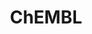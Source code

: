 ---
bigquery: https://console.cloud.google.com/bigquery?p=patents-public-data&d=ebi_chembl&page=dataset
citation: '"The ChEMBL database in 2017." Anna Gaulton, Anne Hersey, Michał Nowotka,
  A Patrícia Bento, Jon Chambers, David Mendez, Prudence Mutowo, Francis Atkinson,
  Louisa J Bellis, Elena Cibrián-Uhalte, Mark Davies, Nathan Dedman, Anneli Karlsson,
  María Paula Magariños, John P Overington, George Papadatos, Ines Smit, Andrew R
  Leach Nucleic acids Research (2017) 45 (Database Issue), D945-D954'
contributors: European Bioinformatics Institute
cost: None
description: ChEMBL Data is a manually curated database of small molecules used in
  drug discovery, including information about existing patented drugs.
documentation: 'schema: https://www.ebi.ac.uk/chembl/db_schema


  '
last_edit: 04/12/2022, 07:54:55
location: https://console.cloud.google.com/marketplace/product/google_patents_public_datasets/chembl
maintained_by: EMBL-EBI, an outstation of European Molecular Biology Laboratory
related_publications: '

  ChEMBL: towards direct deposition of bioassay data.


  Mendez D, Gaulton A, Bento AP, Chambers J, De Veij M, Félix E, Magariños MP, Mosquera
  JF, Mutowo P, Nowotka M, Gordillo-Marañón M, Hunter F, Junco L, Mugumbate G, Rodriguez-Lopez
  M, Atkinson F, Bosc N, Radoux CJ, Segura-Cabrera A, Hersey A, Leach AR.


  — Nucleic Acids Res. 2019; 47(D1):D930-D940. doi: 10.1093/nar/gky1075

  '
schema_fields:
- num_lipinski_ro5_violations
- first_page
- patent_id
- compound_key
- sequence_md5sum
- met_comment
- relationship_type
- abstract
- action_type
- idx
- l8
- assay_category
- alert_name
- doc_id
- hrac_code
- company
- doi
- result_flag
- start_position
- drug_substance_flag
- status
- mc_target_type
- ref_type
- first_approval
- chirality
- comp_go_id
- stat
- assay_tax_id
- usan_stem_definition
- psa
- bao_endpoint
- published_units
- authors
- patent_no
- acd_most_apka
- mecref_id
- targcomp_id
- isoform
- parenteral
- disease_efficacy
- submission_date
- src_short_name
- l6
- tax_id
- molecular_species
- job_id
- mol_frac_id
- warning_id
- site_name
- warning_year
- applicant_full_name
- acd_logp
- standard_inchi_key
- level2
- warning_country
- withdrawn_reason
- aspect
- stem_class
- target_desc
- parameter_value
- rtb
- target_mapping
- irac_class_id
- molregno
- level1
- caloha_id
- accession
- mc_tax_id
- polymer_flag
- research_stem
- clo_id
- relationship
- innovator_company
- version
- drug_product_flag
- as_id
- sequence
- sei
- title
- comments
- publication_number
- indref_id
- src_compound_id
- compsyn_id
- active_ingredient
- l7
- max_phase_for_ind
- doc_type
- patent_use_code
- qudt_units
- activity_id
- relationship_desc
- approval_date
- tbl
- metref_id
- usan_stem
- bao_id
- domain_description
- short_name
- label
- alert_id
- bao_format
- molfile
- mol_atc_id
- indication_class
- smarts
- withdrawn_flag
- cx_logp
- level3_description
- component_synonym
- cidx
- downgraded
- molecule_type
- lle
- availability_type
- activity_comment
- site_residues
- published_value
- hbd
- mechanism_of_action
- orig_description
- trade_name
- smid
- tid
- sitecomp_id
- source
- parent_molregno
- aidx
- max_phase
- cell_source_tissue
- hbd_lipinski
- co_stem_id
- domain_type
- standard_value
- comp_class_id
- curated_by
- published_type
- data_validity_comment
- ddd_comment
- homologue
- mutation
- level2_description
- annotation
- assay_id
- set_name
- l1
- curation_comment
- previous_company
- country
- record_id
- parameter_type
- natural_product
- end_position
- synonyms
- units
- aromatic_rings
- component_type
- assay_class_id
- rgid
- mol_irac_id
- go_id
- entity_type
- qed_weighted
- withdrawn_country
- cx_most_bpka
- warning_description
- enzyme_tid
- syn_type
- l2
- assay_subcellular_fraction
- toid
- pchembl_value
- pref_name
- selectivity_comment
- direct_interaction
- normal_range_max
- pathway_id
- cpd_str_alert_id
- cell_source_organism
- tid_fixed
- efo_id
- dosage_form
- helm_notation
- assay_tissue
- ddd_id
- assay_organism
- ass_cls_map_id
- prod_pat_id
- chebi_par_id
- priority
- structure_type
- activity_count
- protein_class_desc
- ddd_admr
- biocomp_id
- frac_class_id
- parent_go_id
- le
- target_type
- who_name
- bei
- journal
- cl_lincs_id
- upper_value
- mc_organism
- uo_units
- cell_description
- cellosaurus_id
- site_id
- first_in_class
- ad_type
- delist_flag
- withdrawn_class
- alert_set_id
- standard_relation
- inorganic_flag
- num_ro5_violations
- level1_description
- nda_type
- acd_most_bpka
- full_molformula
- class_type
- canonical_smiles
- tissue_id
- domain_name
- strength
- heavy_atoms
- prediction_method
- db_version
- route
- who_extra
- mesh_id
- domain_id
- confidence
- standard_inchi
- cell_name
- formulation_id
- cx_logd
- protein_class_id
- atc_code
- hba
- ridx
- enzyme_name
- targrel_id
- level3
- ingredient
- black_box_warning
- usan_stem_id
- variant_id
- log_id
- mw_freebase
- ref_id
- type
- met_conversion
- confidence_score
- ro3_pass
- usan_substem
- level4_description
- molsyn_id
- pathway_key
- predbind_id
- mc_target_name
- issue
- binding_site_comment
- mw_monoisotopic
- standard_units
- parent_type
- standard_upper_value
- molecular_mechanism
- class_level
- metabolite_record_id
- related_tid
- level4
- relation
- std_act_id
- creation_date
- efo_term
- assay_param_id
- active_molregno
- stem
- num_alerts
- mechanism_comment
- db_source
- parent_id
- cell_ontology_id
- prodrug
- name
- acd_logd
- ref_url
- dosed_ingredient
- res_stem_id
- level5
- standard_type
- withdrawn_year
- organism
- product_id
- substrate_record_id
- hba_lipinski
- l3
- last_active
- therapeutic_flag
- mesh_heading
- entity_id
- actsm_id
- value
- alogp
- hrac_class_id
- potential_duplicate
- l4
- src_id
- drug_record_id
- ddd_value
- oral
- mc_target_accession
- species_group_flag
- ap_id
- compd_id
- met_id
- path
- warning_class
- cell_id
- frac_code
- cell_source_tax_id
- standard_flag
- major_class
- drugind_id
- warning_type
- uberon_id
- updated_by
- compound_name
- assay_type
- oc_id
- mol_hrac_id
- full_mwt
- assay_source
- standard_text_value
- subgroup
- pubmed_id
- last_page
- cx_most_apka
- year
- warnref_id
- topical
- protclasssyn_id
- src_description
- src_assay_id
- published_relation
- usan_year
- chembl_id
- component_id
- mec_id
- assay_test_type
- text_value
- updated_on
- irac_code
- source_domain_id
- assay_cell_type
- assay_strain
- l5
- description
- ddd_units
- bto_id
- normal_range_min
- definition
- protein_class_synonym
- assay_desc
- patent_expire_date
- volume
shortname: chembl
tags:
- biotechnology
- health
- chemical
- bioinformatics
- medical
terms_of_use: CC BY-SA 3.0
title: ChEMBL
uuid: e232a192-965c-4ec9-904c-155b6dfe56c5
---